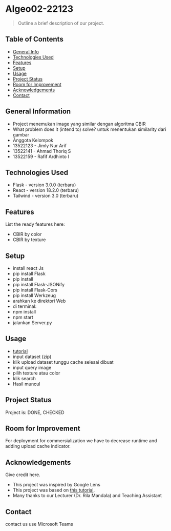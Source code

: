 # Algeo02-22123
> Outline a brief description of our project.

## Table of Contents
* [General Info](#general-information)
* [Technologies Used](#technologies-used)
* [Features](#features)
* [Setup](#setup)
* [Usage](#usage)
* [Project Status](#project-status)
* [Room for Improvement](#room-for-improvement)
* [Acknowledgements](#acknowledgements)
* [Contact](#contact)
<!-- * [License](#license) -->


## General Information
- Project menemukan image yang similar dengan algoritma CBIR
- What problem does it (intend to) solve? untuk menentukan similarity dari gambar
- Anggota Kelompok
- 13522123 - Jimly Nur Arif
- 13522141 - Ahmad Thoriq S
- 13522159 - Rafif Ardhinto I
<!-- You don't have to answer all the questions - just the ones relevant to your project. -->


## Technologies Used
- Flask  - version 3.0.0 (terbaru)
- React - version 18.2.0 (terbaru)
- Tailwind - version 3.0 (terbaru)


## Features
List the ready features here:
- CBIR by color
- CBIR by texture


## Setup
- install react Js
- pip install Flask
- pip install
- pip install Flask-JSONify
- pip install Flask-Cors
- pip install Werkzeug
- arahkan ke direktori Web
- di terminal:
- npm install
- npm start
- jalankan Server.py


## Usage
- [tutorial](https://youtu.be/fsf0D43lMIQ?si=f-i9THXBL1zlax_o)
- input dataset (zip)
- klik upload dataset tunggu cache selesai dibuat
- input query image
- pilih texture atau color
- klik search
- Hasil muncul

## Project Status
Project is: DONE, CHECKED


## Room for Improvement
For deployment for commersialization we have to decrease runtime and adding upload cache indicator.

## Acknowledgements
Give credit here.
- This project was inspired by Google Lens
- This project was based on [this tutorial](https://docs.google.com/document/d/1HVDyywnUdNz9hStgx5ZLqHypK89hWH8qfERJOiDw6KA/edit?pli=1).
- Many thanks to our Lecturer (Dr. Rila Mandala) and Teaching Assistant


## Contact
contact us use Microsoft Teams
<!-- Optional -->
<!-- ## License -->
<!-- This project is open source and available under the [... License](). -->

<!-- You don't have to include all sections - just the one's relevant to your project -->
